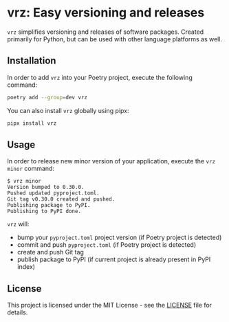# vrz: Easy versioning and releases

`vrz` simplifies versioning and releases of software packages. Created primarily for Python, but can be used with other language platforms as well.

## Installation

In order to add `vrz` into your Poetry project, execute the following command:

```bash
poetry add --group=dev vrz
```

You can also install `vrz` globally using pipx:

```bash
pipx install vrz
```

## Usage

In order to release new minor version of your application, execute the `vrz minor` command:

```
$ vrz minor
Version bumped to 0.30.0.
Pushed updated pyproject.toml.
Git tag v0.30.0 created and pushed.
Publishing package to PyPI.
Publishing to PyPI done.
```

`vrz` will:
- bump your `pyproject.toml` project version (if Poetry project is detected)
- commit and push `pyproject.toml` (if Poetry project is detected)
- create and push Git tag
- publish package to PyPI (if current project is already present in PyPI index)

## License

This project is licensed under the MIT License - see the [LICENSE](LICENSE) file for details.